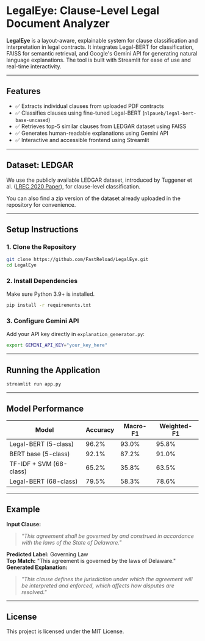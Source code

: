 #  LegalEye: Clause-Level Legal Document Analyzer

**LegalEye** is a layout-aware, explainable system for clause classification and interpretation in legal contracts. It integrates Legal-BERT for classification, FAISS for semantic retrieval, and Google's Gemini API for generating natural language explanations. The tool is built with Streamlit for ease of use and real-time interactivity.

---

##  Features

- ✅ Extracts individual clauses from uploaded PDF contracts
- ✅ Classifies clauses using fine-tuned Legal-BERT (`nlpaueb/legal-bert-base-uncased`)
- ✅ Retrieves top-5 similar clauses from LEDGAR dataset using FAISS
- ✅ Generates human-readable explanations using Gemini API
- ✅ Interactive and accessible frontend using Streamlit

---

##  Dataset: LEDGAR

We use the publicly available LEDGAR dataset, introduced by Tuggener et al. ([LREC 2020 Paper](https://aclanthology.org/2020.lrec-1.155.pdf)), for clause-level classification.


You can also find a zip version of the dataset already uploaded in the repository for convenience.

---

##  Setup Instructions

### 1. Clone the Repository

```bash
git clone https://github.com/FastReload/LegalEye.git
cd LegalEye
```

### 2. Install Dependencies

Make sure Python 3.9+ is installed.

```bash
pip install -r requirements.txt
```

### 3. Configure Gemini API

Add your API key directly in `explanation_generator.py`:

```bash
export GEMINI_API_KEY="your_key_here"
```

---

##  Running the Application

```bash
streamlit run app.py
```

---

##  Model Performance

| Model                  | Accuracy | Macro-F1 | Weighted-F1 |
|------------------------|----------|----------|-------------|
| Legal-BERT (5-class)   | 96.2%    | 93.0%    | 95.8%       |
| BERT base (5-class)    | 92.1%    | 87.2%    | 91.0%       |
| TF-IDF + SVM (68-class)| 65.2%    | 35.8%    | 63.5%       |
| Legal-BERT (68-class)  | 79.5%    | 58.3%    | 78.6%       |

---

##  Example

**Input Clause:**

> _"This agreement shall be governed by and construed in accordance with the laws of the State of Delaware."_

**Predicted Label:** Governing Law  
**Top Match:** "This agreement is governed by the laws of Delaware."  
**Generated Explanation:**  
> _"This clause defines the jurisdiction under which the agreement will be interpreted and enforced, which affects how disputes are resolved."_

---

##  License

This project is licensed under the MIT License.

